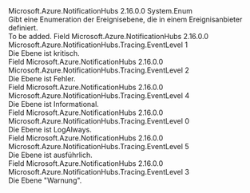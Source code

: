 <Type Name="EventLevel" FullName="Microsoft.Azure.NotificationHubs.Tracing.EventLevel">
  <TypeSignature Language="C#" Value="public enum EventLevel" />
  <TypeSignature Language="ILAsm" Value=".class public auto ansi sealed EventLevel extends System.Enum" />
  <TypeSignature Language="DocId" Value="T:Microsoft.Azure.NotificationHubs.Tracing.EventLevel" />
  <TypeSignature Language="VB.NET" Value="Public Enum EventLevel" />
  <TypeSignature Language="F#" Value="type EventLevel = " />
  <AssemblyInfo>
    <AssemblyName>Microsoft.Azure.NotificationHubs</AssemblyName>
    <AssemblyVersion>2.16.0.0</AssemblyVersion>
  </AssemblyInfo>
  <Base>
    <BaseTypeName>System.Enum</BaseTypeName>
  </Base>
  <Docs>
    <summary>Gibt eine Enumeration der Ereignisebene, die in einem Ereignisanbieter definiert.</summary>
    <remarks>To be added.</remarks>
  </Docs>
  <Members>
    <Member MemberName="Critical">
      <MemberSignature Language="C#" Value="Critical" />
      <MemberSignature Language="ILAsm" Value=".field public static literal valuetype Microsoft.Azure.NotificationHubs.Tracing.EventLevel Critical = unsigned int8(1)" />
      <MemberSignature Language="DocId" Value="F:Microsoft.Azure.NotificationHubs.Tracing.EventLevel.Critical" />
      <MemberSignature Language="VB.NET" Value="Critical" />
      <MemberSignature Language="F#" Value="Critical = 1" Usage="Microsoft.Azure.NotificationHubs.Tracing.EventLevel.Critical" />
      <MemberType>Field</MemberType>
      <AssemblyInfo>
        <AssemblyName>Microsoft.Azure.NotificationHubs</AssemblyName>
        <AssemblyVersion>2.16.0.0</AssemblyVersion>
      </AssemblyInfo>
      <ReturnValue>
        <ReturnType>Microsoft.Azure.NotificationHubs.Tracing.EventLevel</ReturnType>
      </ReturnValue>
      <MemberValue>1</MemberValue>
      <Docs>
        <summary>Die Ebene ist kritisch.</summary>
      </Docs>
    </Member>
    <Member MemberName="Error">
      <MemberSignature Language="C#" Value="Error" />
      <MemberSignature Language="ILAsm" Value=".field public static literal valuetype Microsoft.Azure.NotificationHubs.Tracing.EventLevel Error = unsigned int8(2)" />
      <MemberSignature Language="DocId" Value="F:Microsoft.Azure.NotificationHubs.Tracing.EventLevel.Error" />
      <MemberSignature Language="VB.NET" Value="Error" />
      <MemberSignature Language="F#" Value="Error = 2" Usage="Microsoft.Azure.NotificationHubs.Tracing.EventLevel.Error" />
      <MemberType>Field</MemberType>
      <AssemblyInfo>
        <AssemblyName>Microsoft.Azure.NotificationHubs</AssemblyName>
        <AssemblyVersion>2.16.0.0</AssemblyVersion>
      </AssemblyInfo>
      <ReturnValue>
        <ReturnType>Microsoft.Azure.NotificationHubs.Tracing.EventLevel</ReturnType>
      </ReturnValue>
      <MemberValue>2</MemberValue>
      <Docs>
        <summary>Die Ebene ist Fehler.</summary>
      </Docs>
    </Member>
    <Member MemberName="Informational">
      <MemberSignature Language="C#" Value="Informational" />
      <MemberSignature Language="ILAsm" Value=".field public static literal valuetype Microsoft.Azure.NotificationHubs.Tracing.EventLevel Informational = unsigned int8(4)" />
      <MemberSignature Language="DocId" Value="F:Microsoft.Azure.NotificationHubs.Tracing.EventLevel.Informational" />
      <MemberSignature Language="VB.NET" Value="Informational" />
      <MemberSignature Language="F#" Value="Informational = 4" Usage="Microsoft.Azure.NotificationHubs.Tracing.EventLevel.Informational" />
      <MemberType>Field</MemberType>
      <AssemblyInfo>
        <AssemblyName>Microsoft.Azure.NotificationHubs</AssemblyName>
        <AssemblyVersion>2.16.0.0</AssemblyVersion>
      </AssemblyInfo>
      <ReturnValue>
        <ReturnType>Microsoft.Azure.NotificationHubs.Tracing.EventLevel</ReturnType>
      </ReturnValue>
      <MemberValue>4</MemberValue>
      <Docs>
        <summary>Die Ebene ist Informational.</summary>
      </Docs>
    </Member>
    <Member MemberName="LogAlways">
      <MemberSignature Language="C#" Value="LogAlways" />
      <MemberSignature Language="ILAsm" Value=".field public static literal valuetype Microsoft.Azure.NotificationHubs.Tracing.EventLevel LogAlways = unsigned int8(0)" />
      <MemberSignature Language="DocId" Value="F:Microsoft.Azure.NotificationHubs.Tracing.EventLevel.LogAlways" />
      <MemberSignature Language="VB.NET" Value="LogAlways" />
      <MemberSignature Language="F#" Value="LogAlways = 0" Usage="Microsoft.Azure.NotificationHubs.Tracing.EventLevel.LogAlways" />
      <MemberType>Field</MemberType>
      <AssemblyInfo>
        <AssemblyName>Microsoft.Azure.NotificationHubs</AssemblyName>
        <AssemblyVersion>2.16.0.0</AssemblyVersion>
      </AssemblyInfo>
      <ReturnValue>
        <ReturnType>Microsoft.Azure.NotificationHubs.Tracing.EventLevel</ReturnType>
      </ReturnValue>
      <MemberValue>0</MemberValue>
      <Docs>
        <summary>Die Ebene ist LogAlways.</summary>
      </Docs>
    </Member>
    <Member MemberName="Verbose">
      <MemberSignature Language="C#" Value="Verbose" />
      <MemberSignature Language="ILAsm" Value=".field public static literal valuetype Microsoft.Azure.NotificationHubs.Tracing.EventLevel Verbose = unsigned int8(5)" />
      <MemberSignature Language="DocId" Value="F:Microsoft.Azure.NotificationHubs.Tracing.EventLevel.Verbose" />
      <MemberSignature Language="VB.NET" Value="Verbose" />
      <MemberSignature Language="F#" Value="Verbose = 5" Usage="Microsoft.Azure.NotificationHubs.Tracing.EventLevel.Verbose" />
      <MemberType>Field</MemberType>
      <AssemblyInfo>
        <AssemblyName>Microsoft.Azure.NotificationHubs</AssemblyName>
        <AssemblyVersion>2.16.0.0</AssemblyVersion>
      </AssemblyInfo>
      <ReturnValue>
        <ReturnType>Microsoft.Azure.NotificationHubs.Tracing.EventLevel</ReturnType>
      </ReturnValue>
      <MemberValue>5</MemberValue>
      <Docs>
        <summary>Die Ebene ist ausführlich.</summary>
      </Docs>
    </Member>
    <Member MemberName="Warning">
      <MemberSignature Language="C#" Value="Warning" />
      <MemberSignature Language="ILAsm" Value=".field public static literal valuetype Microsoft.Azure.NotificationHubs.Tracing.EventLevel Warning = unsigned int8(3)" />
      <MemberSignature Language="DocId" Value="F:Microsoft.Azure.NotificationHubs.Tracing.EventLevel.Warning" />
      <MemberSignature Language="VB.NET" Value="Warning" />
      <MemberSignature Language="F#" Value="Warning = 3" Usage="Microsoft.Azure.NotificationHubs.Tracing.EventLevel.Warning" />
      <MemberType>Field</MemberType>
      <AssemblyInfo>
        <AssemblyName>Microsoft.Azure.NotificationHubs</AssemblyName>
        <AssemblyVersion>2.16.0.0</AssemblyVersion>
      </AssemblyInfo>
      <ReturnValue>
        <ReturnType>Microsoft.Azure.NotificationHubs.Tracing.EventLevel</ReturnType>
      </ReturnValue>
      <MemberValue>3</MemberValue>
      <Docs>
        <summary>Die Ebene "Warnung".</summary>
      </Docs>
    </Member>
  </Members>
</Type>